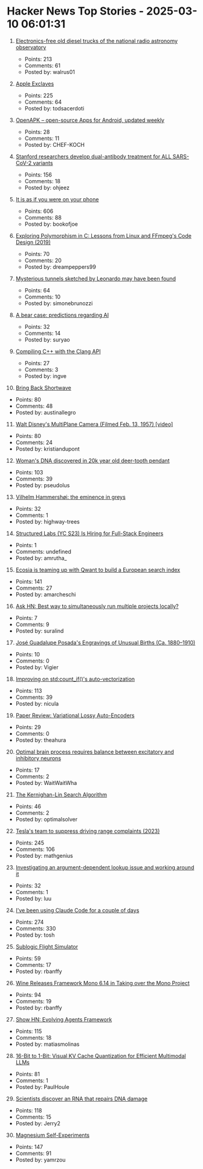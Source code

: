 # Hacker News Top Stories - 2025-03-10 06:01:31

1. [Electronics-free old diesel trucks of the national radio astronomy observatory](https://raoulpop.com/2012/04/15/chasing-rfi-waves-part-seven/)
   - Points: 213
   - Comments: 61
   - Posted by: walrus01

2. [Apple Exclaves](https://randomaugustine.medium.com/on-apple-exclaves-d683a2c37194)
   - Points: 225
   - Comments: 64
   - Posted by: todsacerdoti

3. [OpenAPK – open-source Apps for Android, updated weekly](https://www.openapk.net)
   - Points: 28
   - Comments: 11
   - Posted by: CHEF-KOCH

4. [Stanford researchers develop dual-antibody treatment for ALL SARS-CoV-2 variants](https://www.science.org/doi/10.1126/scitranslmed.adq5720)
   - Points: 156
   - Comments: 18
   - Posted by: ohjeez

5. [It is as if you were on your phone](https://pippinbarr.com/it-is-as-if-you-were-on-your-phone/info/)
   - Points: 606
   - Comments: 88
   - Posted by: bookofjoe

6. [Exploring Polymorphism in C: Lessons from Linux and FFmpeg's Code Design (2019)](https://leandromoreira.com/2019/08/02/linux-ffmpeg-source-internals-a-good-software-design/)
   - Points: 70
   - Comments: 20
   - Posted by: dreampeppers99

7. [Mysterious tunnels sketched by Leonardo may have been found](https://www.cnn.com/2025/03/01/science/leonardo-da-vinci-sforza-castle-tunnels/index.html)
   - Points: 64
   - Comments: 10
   - Posted by: simonebrunozzi

8. [A bear case: predictions regarding AI](https://www.lesswrong.com/posts/oKAFFvaouKKEhbBPm/a-bear-case-my-predictions-regarding-ai-progress)
   - Points: 32
   - Comments: 14
   - Posted by: suryao

9. [Compiling C++ with the Clang API](https://maskray.me/blog/2025-03-09-compiling-c++-with-clang-api)
   - Points: 27
   - Comments: 3
   - Posted by: ingve

10. [Bring Back Shortwave](https://www.spectator.co.uk/article/bring-back-shortwave/)
   - Points: 80
   - Comments: 48
   - Posted by: austinallegro

11. [Walt Disney's MultiPlane Camera (Filmed Feb. 13, 1957) [video]](https://www.youtube.com/watch?v=3YIR39KeJMk)
   - Points: 80
   - Comments: 24
   - Posted by: kristiandupont

12. [Woman's DNA discovered in 20k year old deer-tooth pendant](https://www.cbc.ca/radio/quirks/pendant-ancient-dna-1.6832580)
   - Points: 103
   - Comments: 39
   - Posted by: pseudolus

13. [Vilhelm Hammershøi: the eminence in greys](https://www.richardmorris.org/blog-1-1/vilhelm-hammershi-the-eminence-in-greys)
   - Points: 32
   - Comments: 1
   - Posted by: highway-trees

14. [Structured Labs (YC S23) Is Hiring for Full-Stack Engineers](https://www.ycombinator.com/companies/structured-labs/jobs/ADiKR9m-full-stack-engineer)
   - Points: 1
   - Comments: undefined
   - Posted by: amrutha_

15. [Ecosia is teaming up with Qwant to build a European search index](https://blog.ecosia.org/eusp/)
   - Points: 141
   - Comments: 27
   - Posted by: amarcheschi

16. [Ask HN: Best way to simultaneously run multiple projects locally?](undefined)
   - Points: 7
   - Comments: 9
   - Posted by: suralind

17. [José Guadalupe Posada's Engravings of Unusual Births (Ca. 1880–1910)](https://publicdomainreview.org/collection/posada-unusual-births/)
   - Points: 10
   - Comments: 0
   - Posted by: Vigier

18. [Improving on std:count_if()'s auto-vectorization](https://nicula.xyz/2025/03/08/improving-stdcountif-vectorization.html)
   - Points: 113
   - Comments: 39
   - Posted by: nicula

19. [Paper Review: Variational Lossy Auto-Encoders](https://theahura.substack.com/p/ilyas-30-papers-to-carmack-vlaes)
   - Points: 29
   - Comments: 0
   - Posted by: theahura

20. [Optimal brain process requires balance between excitatory and inhibitory neurons](https://phys.org/news/2025-03-optimal-brain-requires-excitatory-inhibitory.html)
   - Points: 17
   - Comments: 2
   - Posted by: WaitWaitWha

21. [The Kernighan-Lin Search Algorithm](https://arxiv.org/abs/2502.00316)
   - Points: 46
   - Comments: 2
   - Posted by: optimalsolver

22. [Tesla's team to suppress driving range complaints (2023)](https://www.reuters.com/investigates/special-report/tesla-batteries-range/)
   - Points: 245
   - Comments: 106
   - Posted by: mathgenius

23. [Investigating an argument-dependent lookup issue and working around it](https://devblogs.microsoft.com/oldnewthing/20250214-00/?p=110868)
   - Points: 32
   - Comments: 1
   - Posted by: luu

24. [I've been using Claude Code for a couple of days](https://twitter.com/Steve_Yegge/status/1898674257808515242)
   - Points: 274
   - Comments: 330
   - Posted by: tosh

25. [Sublogic Flight Simulator](https://www.goto10retro.com/p/sublogic-flight-simulator)
   - Points: 59
   - Comments: 17
   - Posted by: rbanffy

26. [Wine Releases Framework Mono 6.14 in Taking over the Mono Project](https://www.phoronix.com/news/Wine-Framework-Mono-6.14)
   - Points: 94
   - Comments: 19
   - Posted by: rbanffy

27. [Show HN: Evolving Agents Framework](https://github.com/matiasmolinas/evolving-agents)
   - Points: 115
   - Comments: 18
   - Posted by: matiasmolinas

28. [16-Bit to 1-Bit: Visual KV Cache Quantization for Efficient Multimodal LLMs](https://arxiv.org/abs/2502.14882)
   - Points: 81
   - Comments: 1
   - Posted by: PaulHoule

29. [Scientists discover an RNA that repairs DNA damage](https://scitechdaily.com/scientists-just-discovered-an-rna-that-repairs-dna-damage-and-its-a-game-changer/)
   - Points: 118
   - Comments: 15
   - Posted by: Jerry2

30. [Magnesium Self-Experiments](https://gwern.net/nootropic/magnesium)
   - Points: 147
   - Comments: 91
   - Posted by: yamrzou

